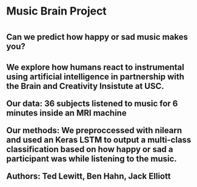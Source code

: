 <h1>Music Brain Project<h1>
<h2> Can we predict how happy or sad music makes you? <h2>
  
We explore how humans react to instrumental using artificial intelligence in partnership with the Brain and Creativity Insistute at USC.

Our data: 36 subjects listened to music for 6 minutes inside an MRI machine

Our methods: We preproccessed with nilearn and used an Keras LSTM to output a multi-class classification based on how happy or sad a participant was while listening to the music.



Authors: Ted Lewitt, Ben Hahn, Jack Elliott

